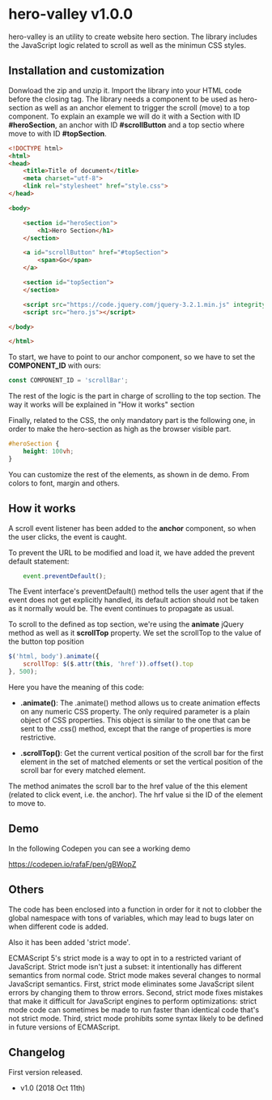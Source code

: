 # hero-valley v1.0.0
hero-valley is an utility to create website hero section. The library includes the JavaScript logic related to scroll as well as the minimun CSS styles.

## Installation and customization
Donwload the zip and unzip it. Import the library into your HTML code before the **<body>** closing tag. The library needs a component to be used as hero-section as well as an anchor element to trigger the scroll (move) to a top component. To explain an example we will do it with a Section with ID **#heroSection**, an anchor with ID **#scrollButton** and a top sectio where move to with ID **#topSection**.

```html
<!DOCTYPE html>
<html>
<head>
    <title>Title of document</title>
    <meta charset="utf-8">
    <link rel="stylesheet" href="style.css">
</head>

<body>

    <section id="heroSection">
        <h1>Hero Section</h1>
    </section>

    <a id="scrollButton" href="#topSection">
		<span>Go</span>
    </a>

    <section id="topSection">
    </section>

    <script src="https://code.jquery.com/jquery-3.2.1.min.js" integrity="sha256-hwg4gsxgFZhOsEEamdOYGBf13FyQuiTwlAQgxVSNgt4=" crossorigin="anonymous"></script>
    <script src="hero.js"></script>

</body>

</html>
```
To start, we have to point to our anchor component, so we have to set the **COMPONENT_ID** with ours:

```javaScript
const COMPONENT_ID = 'scrollBar';
```

The rest of the logic is the part in charge of scrolling to the top section. The way it works will be explained in "How it works" section

Finally, related to the CSS, the only mandatory part is the following one, in order to make the hero-section as high as the browser visible part.
```css
#heroSection {
	height: 100vh;
}
```
You can customize the rest of the elements, as shown in de demo. From colors to font, margin and others.

## How it works
A scroll event listener has been added to the **anchor** component, so when the user clicks, the event is caught. 

To prevent the URL to be modified and load it, we have added the prevent default statement:

```javaScript
	event.preventDefault();
``` 

The Event interface's preventDefault() method tells the user agent that if the event does not get explicitly handled, its default action should not be taken as it normally would be. The event continues to propagate as usual.

To scroll to the defined as top section, we're using the **animate** jQuery method as well as it **scrollTop** property. We set the scrollTop to the value of the button top position

```javaScript
$('html, body').animate({
	scrollTop: $($.attr(this, 'href')).offset().top
}, 500);
```
Here you have the meaning of this code:

- **.animate()**: The .animate() method allows us to create animation effects on any numeric CSS property. The only required parameter is a plain object of CSS properties. This object is similar to the one that can be sent to the .css() method, except that the range of properties is more restrictive.

- **.scrollTop()**: Get the current vertical position of the scroll bar for the first element in the set of matched elements or set the vertical position of the scroll bar for every matched element.

The method animates the scroll bar to the href value of the this element (related to click event, i.e. the anchor). The hrf value si the ID of the element to move to.

## Demo
In the following Codepen you can see a working demo

https://codepen.io/rafaF/pen/gBWopZ

## Others
The code has been enclosed into a function in order for it not to clobber the global namespace with tons of variables, which may lead to bugs later on when different code is added.

Also it has been added 'strict mode'. 

ECMAScript 5's strict mode is a way to opt in to a restricted variant of JavaScript. Strict mode isn't just a subset: it intentionally has different semantics from normal code. Strict mode makes several changes to normal JavaScript semantics. First, strict mode eliminates some JavaScript silent errors by changing them to throw errors. Second, strict mode fixes mistakes that make it difficult for JavaScript engines to perform optimizations: strict mode code can sometimes be made to run faster than identical code that's not strict mode. Third, strict mode prohibits some syntax likely to be defined in future versions of ECMAScript.

## Changelog
First version released.

- v1.0 (2018 Oct 11th)
